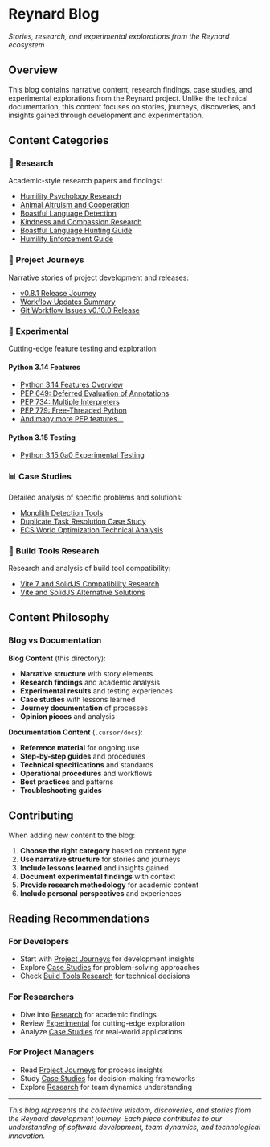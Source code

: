 # Reynard Blog

_Stories, research, and experimental explorations from the Reynard ecosystem_

## Overview

This blog contains narrative content, research findings, case studies, and experimental explorations from the Reynard project. Unlike the technical documentation, this content focuses on stories, journeys, discoveries, and insights gained through development and experimentation.

## Content Categories

### 🔬 Research

Academic-style research papers and findings:

- [Humility Psychology Research](./research/humility-psychology-research.md)
- [Animal Altruism and Cooperation](./research/animal-altruism-cooperation.md)
- [Boastful Language Detection](./research/boastful-language-detection.md)
- [Kindness and Compassion Research](./research/kindness-compassion-research.md)
- [Boastful Language Hunting Guide](./research/boastful-language-hunting-guide.md)
- [Humility Enforcement Guide](./research/humility-enforcement-guide.md)

### 🚀 Project Journeys

Narrative stories of project development and releases:

- [v0.8.1 Release Journey](./project-journeys/v0.8.1-release-journey.md)
- [Workflow Updates Summary](./project-journeys/workflow-updates-summary.md)
- [Git Workflow Issues v0.10.0 Release](./project-journeys/git-workflow-issues-v0.10.0-release.md)

### 🧪 Experimental

Cutting-edge feature testing and exploration:

#### Python 3.14 Features

- [Python 3.14 Features Overview](./experimental/python-314-features/README.md)
- [PEP 649: Deferred Evaluation of Annotations](./experimental/python-314-features/pep-649-deferred-evaluation-annotations.md)
- [PEP 734: Multiple Interpreters](./experimental/python-314-features/pep-734-multiple-interpreters.md)
- [PEP 779: Free-Threaded Python](./experimental/python-314-features/pep-779-free-threaded-python.md)
- [And many more PEP features...](./experimental/python-314-features/)

#### Python 3.15 Testing

- [Python 3.15.0a0 Experimental Testing](./experimental/python-315-testing/python-315-experimental-testing-blog.md)

### 📊 Case Studies

Detailed analysis of specific problems and solutions:

- [Monolith Detection Tools](./case-studies/monolith-detection-tools.md)
- [Duplicate Task Resolution Case Study](./case-studies/duplicate-task-resolution-case-study.md)
- [ECS World Optimization Technical Analysis](./case-studies/ecs-world-optimization-technical-analysis.md)

### 🔧 Build Tools Research

Research and analysis of build tool compatibility:

- [Vite 7 and SolidJS Compatibility Research](./build-tools-research/vite-7-solidjs-compatibility-research.md)
- [Vite and SolidJS Alternative Solutions](./build-tools-research/vite-solidjs-alternative-solutions.md)

## Content Philosophy

### Blog vs Documentation

**Blog Content** (this directory):

- **Narrative structure** with story elements
- **Research findings** and academic analysis
- **Experimental results** and testing experiences
- **Case studies** with lessons learned
- **Journey documentation** of processes
- **Opinion pieces** and analysis

**Documentation Content** (`.cursor/docs`):

- **Reference material** for ongoing use
- **Step-by-step guides** and procedures
- **Technical specifications** and standards
- **Operational procedures** and workflows
- **Best practices** and patterns
- **Troubleshooting guides**

## Contributing

When adding new content to the blog:

1. **Choose the right category** based on content type
2. **Use narrative structure** for stories and journeys
3. **Include lessons learned** and insights gained
4. **Document experimental findings** with context
5. **Provide research methodology** for academic content
6. **Include personal perspectives** and experiences

## Reading Recommendations

### For Developers

- Start with [Project Journeys](./project-journeys/) for development insights
- Explore [Case Studies](./case-studies/) for problem-solving approaches
- Check [Build Tools Research](./build-tools-research/) for technical decisions

### For Researchers

- Dive into [Research](./research/) for academic findings
- Review [Experimental](./experimental/) for cutting-edge exploration
- Analyze [Case Studies](./case-studies/) for real-world applications

### For Project Managers

- Read [Project Journeys](./project-journeys/) for process insights
- Study [Case Studies](./case-studies/) for decision-making frameworks
- Explore [Research](./research/) for team dynamics understanding

---

_This blog represents the collective wisdom, discoveries, and stories from the Reynard development journey. Each piece contributes to our understanding of software development, team dynamics, and technological innovation._

